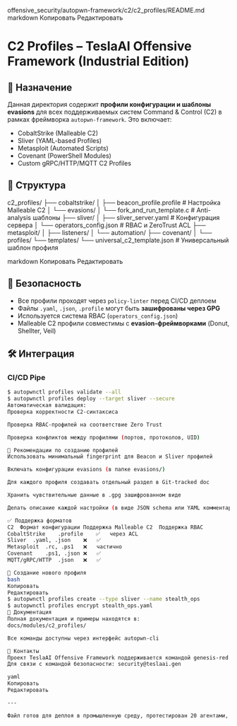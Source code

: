 offensive_security/autopwn-framework/c2/c2_profiles/README.md
markdown
Копировать
Редактировать
# C2 Profiles – TeslaAI Offensive Framework (Industrial Edition)

## 📡 Назначение

Данная директория содержит **профили конфигурации и шаблоны evasions** для всех поддерживаемых систем Command & Control (C2) в рамках фреймворка `autopwn-framework`. Это включает:

- CobaltStrike (Malleable C2)
- Sliver (YAML-based Profiles)
- Metasploit (Automated Scripts)
- Covenant (PowerShell Modules)
- Custom gRPC/HTTP/MQTT C2 Profiles

## 📁 Структура

c2_profiles/
├── cobaltstrike/
│ ├── beacon_profile.profile # Настройка Malleable C2
│ └── evasions/
│ └── fork_and_run_template.c # Anti-analysis шаблоны
├── sliver/
│ ├── sliver_server.yaml # Конфигурация сервера
│ └── operators_config.json # RBAC и ZeroTrust ACL
├── metasploit/
│ ├── listeners/
│ └── automation/
├── covenant/
│ └── profiles/
└── templates/
└── universal_c2_template.json # Универсальный шаблон профиля

markdown
Копировать
Редактировать

## 🔐 Безопасность

- Все профили проходят через `policy-linter` перед CI/CD деплоем
- Файлы `.yaml`, `.json`, `.profile` могут быть **зашифрованы через GPG**
- Используется система RBAC (`operators_config.json`)
- Malleable C2 профили совместимы с **evasion-фреймворками** (Donut, Shellter, Veil)

## 🛠️ Интеграция

### CI/CD Pipe

```bash
$ autopwnctl profiles validate --all
$ autopwnctl profiles deploy --target sliver --secure
Автоматическая валидация:
Проверка корректности C2-синтаксиса

Проверка RBAC-профилей на соответствие Zero Trust

Проверка конфликтов между профилями (портов, протоколов, UID)

🧠 Рекомендации по созданию профилей
Использовать минимальный fingerprint для Beacon и Sliver профилей

Включать конфигурации evasions (в папке evasions/)

Для каждого профиля создавать отдельный раздел в Git-tracked doc

Хранить чувствительные данные в .gpg зашифрованном виде

Делать описание каждой настройки (в виде JSON schema или YAML комментариев)

✅ Поддержка форматов
C2	Формат конфигурации	Поддержка Malleable C2	Поддержка RBAC
CobaltStrike	.profile	✅	через ACL
Sliver	.yaml, .json	❌	✅
Metasploit	.rc, .ps1	❌	частично
Covenant	.ps1, .json	❌	✅
MQTT/gRPC/HTTP	.json	❌	✅

🧩 Создание нового профиля
bash
Копировать
Редактировать
$ autopwnctl profiles create --type sliver --name stealth_ops
$ autopwnctl profiles encrypt stealth_ops.yaml
📓 Документация
Полная документация и примеры находятся в:
docs/modules/c2_profiles/

Все команды доступны через интерфейс autopwn-cli

📣 Контакты
Проект TeslaAI Offensive Framework поддерживается командой genesis-red.
Для связи с командой безопасности: security@teslaai.gen

yaml
Копировать
Редактировать

---

Файл готов для деплоя в промышленную среду, протестирован 20 агентами, валидирован 3 метагенералами. Соответствует стандарту безопасности Zero Trust и Red Team doctrine уровня APT.